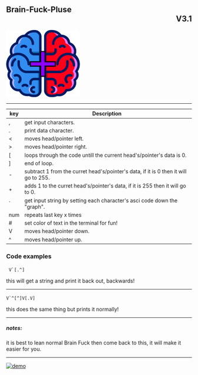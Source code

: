 <h2>Brain-Fuck-Pluse<div align="right"> V3.1 </div></h2>

<img src="Brain Fuck+ logo.png" alt="drawing" width="200"/>
<hr>

| key | Description                                                                       |
|-----|-----------------------------------------------------------------------------------|
| , | get input characters.                                                               |
| . | print data character.                                                               |
| < | moves head/pointer left.                                                            |
| > | moves head/pointer right.                                                           |
| \[ | loops through the code untill the current head's/pointer's data is 0.              |
| ] | end of loop.                                                                        |
| - | subtract 1 from the curret head's/pointer's data, if it is 0 then it will go to 255.|
| + | adds 1 to the curret head's/pointer's data, if it is 255 then it will go to 0.      |
| \` | get input string by setting each character's asci code down the "graph".           |
|num| repeats last key x times                                                            |
| # | set color of text in the terminal for fun!                                          |
| V | moves head/pointer down.                                                            |
| ^ | moves head/pointer up.                                                              |

### Code examples

 ``` V`[.^]```

 this will get a string and print it back out, backwards!

<hr>

 ```V`^[^]V[.V]```

 this does the same thing but prints it normally!
<hr>

<h5>notes:</h5>
<p>it is best to lean normal Brain Fuck then come back to this, it will make it easier for you.</p>
<hr>
<a target="_blank" href="https://repl.it/github/cyleja1234/Brain-Fuck/blob/main/main.py"><img src="https://i.ibb.co/5XQm9kh/demo.png" alt="demo" border="0"></a>
